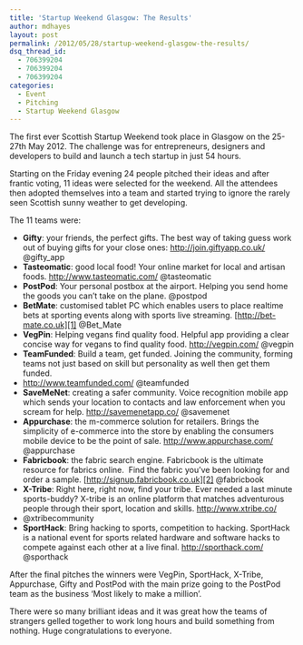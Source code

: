 ```yaml
---
title: 'Startup Weekend Glasgow: The Results'
author: mdhayes
layout: post
permalink: /2012/05/28/startup-weekend-glasgow-the-results/
dsq_thread_id:
  - 706399204
  - 706399204
  - 706399204
categories:
  - Event
  - Pitching
  - Startup Weekend Glasgow
---
```

The first ever Scottish Startup Weekend took place in Glasgow on the 25-27th May 2012. The challenge was for entrepreneurs, designers and developers to build and launch a tech startup in just 54 hours.

Starting on the Friday evening 24 people pitched their ideas and after frantic voting, 11 ideas were selected for the weekend. All the attendees then adopted themselves into a team and started trying to ignore the rarely seen Scottish sunny weather to get developing.

The 11 teams were:

  * **Gifty**: your friends, the perfect gifts. The best way of taking guess work out of buying gifts for your close ones: <http://join.giftyapp.co.uk/>   @gifty_app
  * **Tasteomatic**: good local food! Your online market for local and artisan foods. <http://www.tasteomatic.com/> @tasteomatic
  * **PostPod**: Your personal postbox at the airport. Helping you send home the goods you can’t take on the plane. @postpod
  * **BetMate**: customised tablet PC which enables users to place realtime bets at sporting events along with sports live streaming. [http://bet-mate.co.uk][1] @Bet_Mate
  * **VegPin**: Helping vegans find quality food. Helpful app providing a clear concise way for vegans to find quality food. <http://vegpin.com/> @vegpin
  * **TeamFunded**: Build a team, get funded. Joining the community, forming teams not just based on skill but personality as well then get them funded.
  * <http://www.teamfunded.com/> @teamfunded
  * **SaveMeNet**: creating a safer community. Voice recognition mobile app which sends your location to contacts and law enforcement when you scream for help. <http://savemenetapp.co/> @savemenet
  * **Appurchase**: the m-commerce solution for retailers. Brings the simplicity of e-commerce into the store by enabling the consumers mobile device to be the point of sale. <http://www.appurchase.com/> @appurchase
  * **Fabricbook**: the fabric search engine. Fabricbook is the ultimate resource for fabrics online.  Find the fabric you’ve been looking for and order a sample. [http://signup.fabricbook.co.uk][2] @fabricbook
  * **X-Tribe**: Right here, right now, find your tribe. Ever needed a last minute sports-buddy? X-tribe is an online platform that matches adventurous people through their sport, location and skills. <http://www.xtribe.co/>
  * @xtribecommunity
  * **SportHack**: Bring hacking to sports, competition to hacking. SportHack is a national event for sports related hardware and software hacks to compete against each other at a live final. <http://sporthack.com/> @sporthack

After the final pitches the winners were VegPin, SportHack, X-Tribe, Appurchase, Gifty and PostPod with the main prize going to the PostPod team as the business ‘Most likely to make a million’.

There were so many brilliant ideas and it was great how the teams of strangers gelled together to work long hours and build something from nothing. Huge congratulations to everyone.

 [1]: http://bet-mate.co.uk/
 [2]: http://signup.fabricbook.co.uk/
